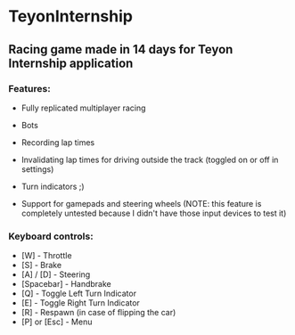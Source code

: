 # TeyonInternship
## Racing game made in 14 days for Teyon Internship application

### Features:
- Fully replicated multiplayer racing

- Bots

- Recording lap times

- Invalidating lap times for driving outside the track (toggled on or off in settings)

- Turn indicators ;)

- Support for gamepads and steering wheels (NOTE: this feature is completely untested because I didn't have those input devices to test it)

### Keyboard controls:

- [W] - Throttle
- [S] - Brake
- [A] / [D] - Steering
- [Spacebar] - Handbrake
- [Q] - Toggle Left Turn Indicator
- [E] - Toggle Right Turn Indicator
- [R] - Respawn (in case of flipping the car)
- [P] or [Esc] - Menu
